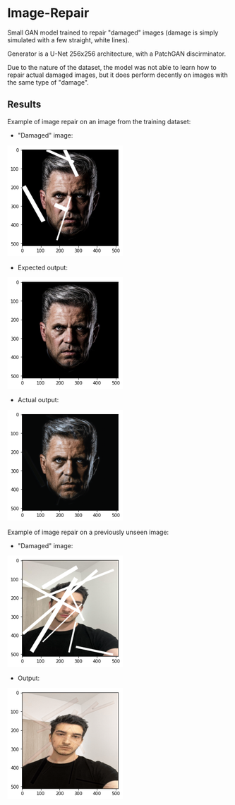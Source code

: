 # Image-Repair

Small GAN model trained to repair "damaged" images (damage is simply simulated with a few straight, white lines).

Generator is a U-Net 256x256 architecture, with a PatchGAN discirminator.

Due to the nature of the dataset, the model was not able to learn how to repair actual damaged images, but it does perform decently on images with the same type of "damage".

## Results
Example of image repair on an image from the training dataset:

 * "Damaged" image:
<p align="left">
  <img src="https://github.com/Pasca00/Image-Repair/blob/master/images/train_input.png?raw=true">
</p>

 * Expected output:
<p align="left">
  <img src="https://github.com/Pasca00/Image-Repair/blob/master/images/train_target.png?raw=true">
</p>

* Actual output:
<p align="left">
  <img src="https://github.com/Pasca00/Image-Repair/blob/master/images/train_result.png?raw=true">
</p>

Example of image repair on a previously unseen image:

 * "Damaged" image:
<p align="left">
  <img src="https://github.com/Pasca00/Image-Repair/blob/master/images/test_input.png?raw=true">
</p>

 * Output:
<p align="left">
  <img src="https://github.com/Pasca00/Image-Repair/blob/master/images/test_result.png?raw=true">
</p>
